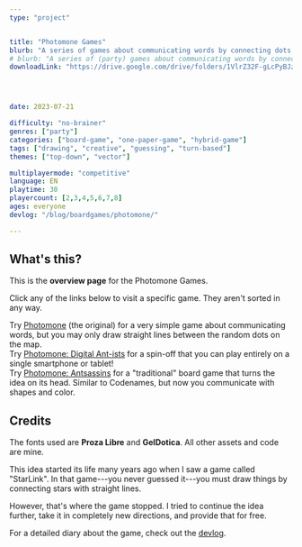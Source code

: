 ```yaml
---
type: "project"


title: "Photomone Games"
blurb: "A series of games about communicating words by connecting dots or weirder methods."
# blurb: "A series of (party) games about communicating words by connecting dots, or weirder methods, because you're ants."
downloadLink: "https://drive.google.com/drive/folders/1VlrZ32F-gLcPyBJzRPVzZOv0M2ZNq5Rn"




date: 2023-07-21

difficulty: "no-brainer"
genres: ["party"]
categories: ["board-game", "one-paper-game", "hybrid-game"]
tags: ["drawing", "creative", "guessing", "turn-based"]
themes: ["top-down", "vector"]

multiplayermode: "competitive"
language: EN
playtime: 30
playercount: [2,3,4,5,6,7,8]
ages: everyone
devlog: "/blog/boardgames/photomone/"

---
```




## What's this?

This is the **overview page** for the Photomone Games.

Click any of the links below to visit a specific game. They aren't sorted in any way.

<div class="photomone-link-block">
Try <a href="/photomone-games/draw/photomone/">Photomone</a> (the original) for a very simple game about communicating words, but you may only draw straight lines between the random dots on the map.
</div>

<div class="photomone-link-block">
Try <a href="/photomone-games/draw/photomone-digital-antists/">Photomone: Digital Ant-ists</a> for a spin-off that you can play entirely on a single smartphone or tablet!
</div>

<div class="photomone-link-block">
Try <a href="/photomone-games/draw/photomone-antsassins/">Photomone: Antsassins</a> for a "traditional" board game that turns the idea on its head. Similar to Codenames, but now you communicate with shapes and color.
</div>


## Credits

The fonts used are **Proza Libre** and **GelDotica**. All other assets and code are mine.

This idea started its life many years ago when I saw a game called "StarLink". In that game---you never guessed it---you must draw things by connecting stars with straight lines. 

However, that's where the game stopped. I tried to continue the idea further, take it in completely new directions, and provide that for free.

For a detailed diary about the game, check out the [devlog](/blog/boardgames/photomone/).

